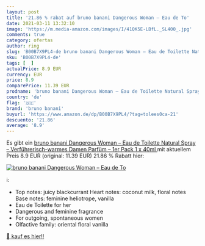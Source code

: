 ```yaml
---
layout: post
title: '21.86 % rabat auf bruno banani Dangerous Woman – Eau de To'
date: 2021-03-11 13:32:10
image: 'https://m.media-amazon.com/images/I/41QK5E-LBfL._SL400_.jpg'
comments: true
category: ofertas
author: ring
slug: 'B00B7X9PL4-de bruno banani Dangerous Woman – Eau de Toilette Natural...'
sku: 'B00B7X9PL4-de'
tags: [  ]
actualPrice: 8.9 EUR
currency: EUR
price: 8.9
comparePrice: 11.39 EUR
prodname: 'bruno banani Dangerous Woman – Eau de Toilette Natural Spray – Verführerisch-warmes Damen Parfüm – 1er Pack  1 x 40ml '
country: 'de'
flag: '🇩🇪'
brand: 'bruno banani'
buyurl: 'https://www.amazon.de/dp/B00B7X9PL4/?tag=tolees0ca-21'
descuento: '21.86'
average: '8.9'
---
```


Es gibt ein [bruno banani Dangerous Woman – Eau de Toilette Natural Spray – Verführerisch-warmes Damen Parfüm – 1er Pack  1 x 40ml ](https://www.amazon.de/dp/B00B7X9PL4/?tag=tolees0ca-21) mit aktuellem Preis 8.9 EUR (original: 11.39 EUR) 21.86 % Rabatt hier:

[![bruno banani Dangerous Woman – Eau de To](https://m.media-amazon.com/images/I/41QK5E-LBfL._SL400_.jpg)](https://www.amazon.de/dp/B00B7X9PL4/?tag=tolees0ca-21)

ℹ️:

- Top notes: juicy blackcurrant Heart notes: coconut milk, floral notes Base notes: feminine heliotrope, vanilla
- Eau de Toilette for her
- Dangerous and feminine fragrance
- For outgoing, spontaneous women
- Olfactive family: oriental floral vanilla

[🛒 kauf es hier!!](https://www.amazon.de/dp/B00B7X9PL4/?tag=tolees0ca-21)

